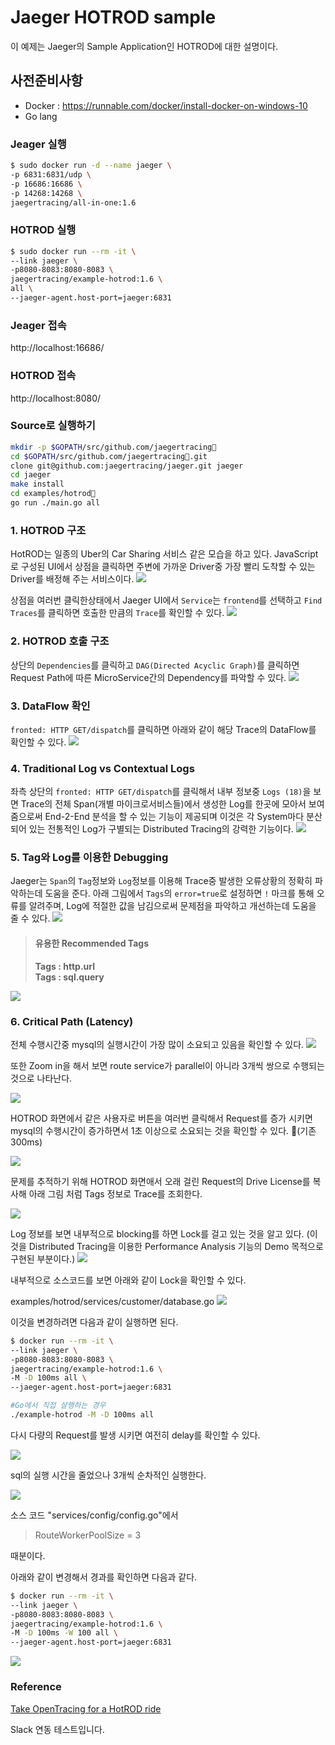 # Jaeger HOTROD sample 

이 예제는 Jaeger의 Sample Application인 HOTROD에 대한 설명이다.

## 사전준비사항
 - Docker : https://runnable.com/docker/install-docker-on-windows-10
 - Go lang

 ### Jeager 실행
 ```bash
 $ sudo docker run -d --name jaeger \
-p 6831:6831/udp \
-p 16686:16686 \
-p 14268:14268 \
jaegertracing/all-in-one:1.6
```
### HOTROD 실행

```bash
$ sudo docker run --rm -it \
--link jaeger \
-p8080-8083:8080-8083 \
jaegertracing/example-hotrod:1.6 \
all \
--jaeger-agent.host-port=jaeger:6831

```

### Jeager 접속
http://localhost:16686/

### HOTROD 접속 
http://localhost:8080/


### Source로 실행하기
```bash
mkdir -p $GOPATH/src/github.com/jaegertracing
cd $GOPATH/src/github.com/jaegertracing.git
clone git@github.com:jaegertracing/jaeger.git jaeger
cd jaeger
make install
cd examples/hotrod
go run ./main.go all
```

### 1. HOTROD 구조
HotROD는 일종의 Uber의 Car Sharing 서비스 같은 모습을 하고 있다. 
JavaScript로 구성된 UI에서 상점을 클릭하면 주변에 가까운 Driver중 가장 빨리 도착할 수 있는 Driver를 배정해 주는 서비스이다. 
![](images/HR-1.png)

상점을 여러번 클릭한상태에서 Jaeger UI에서 `Service`는 `frontend`를 선택하고 `Find Traces`를 클릭하면 호출한 만큼의 `Trace`를 확인할 수 있다. 
![](images/HR-2.png)


### 2. HOTROD 호출 구조
상단의 `Dependencies`를 클릭하고 `DAG(Directed Acyclic Graph)`를 클릭하면 Request Path에 따른 MicroService간의 Dependency를 파악할 수 있다. 
![](images/HR-3.png)


### 3. DataFlow 확인
`fronted: HTTP GET/dispatch`를 클릭하면 아래와 같이 해당 Trace의 DataFlow를 확인할 수 있다. 
![](images/HR-4.png)


### 4. Traditional Log vs Contextual Logs
좌측 상단의 `fronted: HTTP GET/dispatch`를 클릭해서 내부 정보중 `Logs (18)`을 보면 Trace의 전체 Span(개별 마이크로서비스들)에서 생성한 Log를 한곳에 모아서 보여줌으로써 End-2-End 분석을 할 수 있는 기능이 제공되며 이것은 각 System마다 분산되어 있는 전통적인 Log가 구별되는 Distributed Tracing의 강력한 기능이다. 
![](images/HR-5.png)

### 5. Tag와 Log를 이용한 Debugging
Jaeger는 `Span`의 `Tag`정보와 `Log`정보를 이용해 Trace중 발생한 오류상황의 정확히 파악하는데 도움을 준다. 
아래 그림에서 `Tags`의 `error=true`로 설정하면 `!` 마크를 통해 오류를 알려주며, Log에 적절한 값을 남김으로써 문제점을 파악하고 개선하는데 도움을 줄 수 있다. 
![](images/HR-6.png)

>#### 유용한 Recommended Tags
>**Tags : http.url**  
>**Tags : sql.query**


![](images/HR-7.png)


### 6. Critical Path (Latency)
전체 수행시간중 mysql의 실행시간이 가장 많이 소요되고 있음을 확인할 수 있다.
![](images/HR-8.png)

또한 Zoom in을 해서 보면 route service가 parallel이 아니라 3개씩 쌍으로 수행되는 것으로 나타난다. 

![](images/HR-9.png)

HOTROD 화면에서 같은 사용자로 버튼을 여러번 클릭해서 Request를 증가 시키면 mysql의 수행시간이 증가하면서 1초 이상으로 소요되는 것을 확인할 수 있다. (기존 300ms) 

![](images/HR-10.png)

문제를 추적하기 위해 HOTROD 화면애서 오래 걸린 Request의 Drive License를 복사해 아래 그림 처럼 Tags 정보로 Trace를 조회한다. 

![](images/HR-11.png)


Log 정보를 보면 내부적으로 blocking를 하면 Lock를 걸고 있는 것을 알고 있다. 
(이것을 Distributed Tracing을 이용한 Performance Analysis 기능의 Demo 목적으로 구현된 부분이다.)
![](images/HR-12.png)


내부적으로 소스코드를 보면 아래와 같이 Lock을 확인할 수 있다. 

examples/hotrod/services/customer/database.go
![](images/HR-13.png)

이것을 변경하려면 다음과 같이 실행하면 된다. 
```bash
$ docker run --rm -it \
--link jaeger \
-p8080-8083:8080-8083 \
jaegertracing/example-hotrod:1.6 \
-M -D 100ms all \
--jaeger-agent.host-port=jaeger:6831
```

```bash
#Go에서 직접 살행하는 경우
./example-hotrod -M -D 100ms all
```


다시 다량의 Request를
발생 시키면 여전히 delay를 확인할 수 있다.

![](images/HR-14.png)

sql의 실행 시간을 줄었으나 3개씩 순차적인 실행한다. 

![](images/HR-15.png)

소스 코드 "services/config/config.go"에서 

> RouteWorkerPoolSize = 3

때분이다.

아래와 같이 변경해서 경과를 확인하면 다음과 같다. 

```bash
$ docker run --rm -it \
--link jaeger \
-p8080-8083:8080-8083 \
jaegertracing/example-hotrod:1.6 \
-M -D 100ms -W 100 all \
--jaeger-agent.host-port=jaeger:6831
```

![](images/HR-16.png)

### Reference
[Take OpenTracing for a HotROD ride](https://medium.com/opentracing/take-opentracing-for-a-hotrod-ride-f6e3141f7941)


Slack 연동 테스트입니다.
